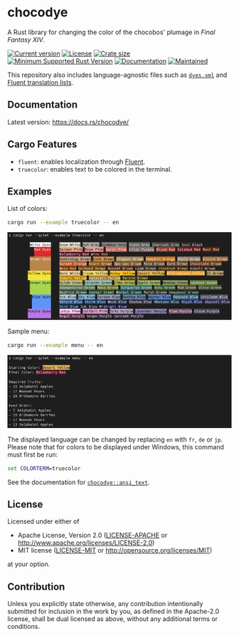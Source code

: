 # chocodye

A Rust library for changing the color of the chocobos' plumage in *Final Fantasy XIV*.

[![Current version](https://img.shields.io/crates/v/chocodye)](https://crates.io/crates/chocodye/)
[![License](https://img.shields.io/crates/l/chocodye)](#license)
[![Crate size](https://img.shields.io/badge/crate%20size-30.3%20KiB-blue)]()
[![Minimum Supported Rust Version](https://img.shields.io/badge/MSRV-1.66-blue)](https://blog.rust-lang.org/2022/12/15/Rust-1.66.0.html)
[![Documentation](https://img.shields.io/docsrs/chocodye)](https://docs.rs/chocodye/)
[![Maintained](https://img.shields.io/maintenance/yes/2023)]()

This repository also includes language-agnostic files such as [`dyes.xml`](src/xml/dyes.xml)
and [Fluent translation lists](src/ftl/).

## Documentation

Latest version:
https://docs.rs/chocodye/

## Cargo Features

- `fluent`: enables localization through [Fluent](https://projectfluent.org/).
- `truecolor`: enables text to be colored in the terminal.

## Examples

List of colors:
```bash
cargo run --example truecolor -- en
```

![Result of running the truecolor example](https://github.com/ShE3py/chocodye/blob/4898eb80cf600dc3e179a4758ba90e3a060bafdd/examples/truecolor.png?raw=true)

Sample menu:

```bash
cargo run --example menu -- en
```

![Result of running the menu example](https://github.com/ShE3py/chocodye/blob/4898eb80cf600dc3e179a4758ba90e3a060bafdd/examples/menu.png?raw=true)

The displayed language can be changed by replacing `en` with `fr`, `de` or `jp`.
Please note that for colors to be displayed under Windows, this command must first be run:
```bat
set COLORTERM=truecolor
```
See the documentation for [`chocodye::ansi_text`](https://docs.rs/chocodye/latest/chocodye/fn.ansi_text.html).

## License

Licensed under either of

 * Apache License, Version 2.0
   ([LICENSE-APACHE](LICENSE-APACHE) or http://www.apache.org/licenses/LICENSE-2.0)
 * MIT license
   ([LICENSE-MIT](LICENSE-MIT) or http://opensource.org/licenses/MIT)

at your option.

## Contribution

Unless you explicitly state otherwise, any contribution intentionally submitted
for inclusion in the work by you, as defined in the Apache-2.0 license, shall be
dual licensed as above, without any additional terms or conditions.
